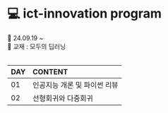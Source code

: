 # 💻 ict-innovation program

📌 24.09.19 ~ <br>
📌 교재 : 모두의 딥러닝<br><br>

| DAY | CONTENT |
|:--   |:--      |
| 01 | 인공지능 개론 및 파이썬 리뷰 |
| 02 | 선형회귀와 다중회귀 |
